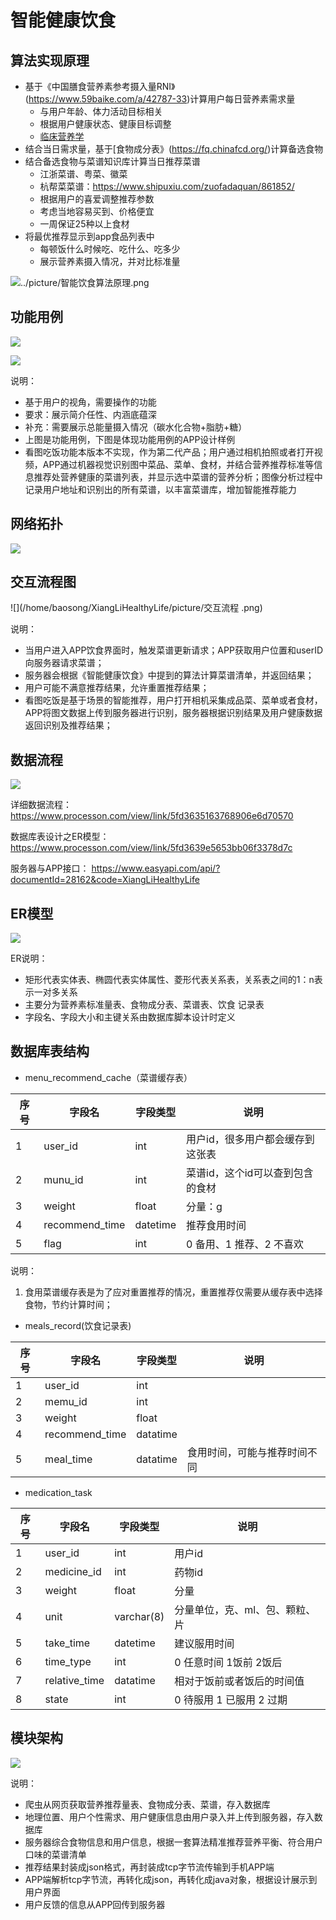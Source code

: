 #                               智能健康饮食

## 算法实现原理

- 基于《中国膳食营养素参考摄入量RNI》(https://www.59baike.com/a/42787-33)计算用户每日营养素需求量
  - 与用户年龄、体力活动目标相关
  - 根据用户健康状态、健康目标调整
  - [临床营养学](https://mp.weixin.qq.com/s?__biz=MzU5NTY4ODk3Ng==&mid=2247500920&idx=4&sn=276c518cd5b49e2f1adf9e55bd3ad160&chksm=fe6caf07c91b261156ed701d260295112082751e9be72fbafe16cdeeeb975251b1af03fa8c31&mpshare=1&scene=1&srcid=06306B2nbliOyJ5tnYVlsJJp&sharer_sharetime=1607605307248&sharer_shareid=0d85ec0b9d5bff73305fe979dc34a6d1&exportkey=A%2FiqrfzfS0UTD1Ew29qmo%2B4%3D&pass_ticket=LgihzCL4tjPIQy9sUVlDtuTGp7Hp2zUe1VIwOGU%2FGoZ6SY6quyL1anlv7S58R35m&wx_header=0#rd)
- 结合当日需求量，基于[食物成分表》(https://fq.chinafcd.org/)计算备选食物
- 结合备选食物与菜谱知识库计算当日推荐菜谱
  - 江浙菜谱、粤菜、徽菜
  - 杭帮菜菜谱：https://www.shipuxiu.com/zuofadaquan/861852/
  - 根据用户的喜爱调整推荐参数
  - 考虑当地容易买到、价格便宜
  - 一周保证25种以上食材
- 将最优推荐显示到app食品列表中
  - 每顿饭什么时候吃、吃什么、吃多少
  - 展示营养素摄入情况，并对比标准量

![../picture/智能饮食算法原理.png](/home/baosong/XiangLiHealthyLife/picture/智能饮食算法原理.png)

## 功能用例

![](/home/baosong/XiangLiHealthyLife/picture/用例模型.png)

![](/home/baosong/XiangLiHealthyLife/picture/diet.png)



说明：

- 基于用户的视角，需要操作的功能
- 要求：展示简介任性、内涵底蕴深
- 补充：需要展示总能量摄入情况（碳水化合物+脂肪+糖）
- 上图是功能用例，下图是体现功能用例的APP设计样例
- 看图吃饭功能本版本不实现，作为第二代产品；用户通过相机拍照或者打开视频，APP通过机器视觉识别图中菜品、菜单、食材，并结合营养推荐标准等信息推荐处营养健康的菜谱列表，并显示选中菜谱的营养分析；图像分析过程中记录用户地址和识别出的所有菜谱，以丰富菜谱库，增加智能推荐能力



## 网络拓扑

![](/home/baosong/XiangLiHealthyLife/picture/网络拓扑.png)



## 交互流程图

![](/home/baosong/XiangLiHealthyLife/picture/交互流程 .png)

说明：

- 当用户进入APP饮食界面时，触发菜谱更新请求；APP获取用户位置和userID向服务器请求菜谱；
- 服务器会根据《智能健康饮食》中提到的算法计算菜谱清单，并返回结果；
- 用户可能不满意推荐结果，允许重置推荐结果；
- 看图吃饭是基于场景的智能推荐，用户打开相机采集成品菜、菜单或者食材，APP将图文数据上传到服务器进行识别，服务器根据识别结果及用户健康数据返回识别及推荐结果；





## 数据流程

![](/home/baosong/XiangLiHealthyLife/picture/数据流程.png)



详细数据流程：                    https://www.processon.com/view/link/5fd3635163768906e6d70570

数据库表设计之ER模型：    https://www.processon.com/view/link/5fd3639e5653bb06f3378d7c

服务器与APP接口：             https://www.easyapi.com/api/?documentId=28162&code=XiangLiHealthyLife



## ER模型

![](/home/baosong/XiangLiHealthyLife/picture/数据库设计ER模型.png)

ER说明：

- 矩形代表实体表、椭圆代表实体属性、菱形代表关系表，关系表之间的1：n表示一对多关系
- 主要分为营养素标准量表、食物成分表、菜谱表、饮食 记录表
- 字段名、字段大小和主键关系由数据库脚本设计时定义



## 数据库表结构

- menu_recommend_cache（菜谱缓存表）

| 序号 | 字段名         | 字段类型 | 说明                             |
| ---- | -------------- | -------- | -------------------------------- |
| 1    | user_id        | int      | 用户id，很多用户都会缓存到这张表 |
| 2    | munu_id        | int      | 菜谱id，这个id可以查到包含的食材 |
| 3    | weight         | float    | 分量：g                          |
| 4    | recommend_time | datetime | 推荐食用时间                     |
| 5    | flag           | int      | 0 备用、1 推荐、2 不喜欢         |

说明：

1. 食用菜谱缓存表是为了应对重置推荐的情况，重置推荐仅需要从缓存表中选择食物，节约计算时间；



- meals_record(饮食记录表)

| 序号 | 字段名         | 字段类型 | 说明                         |
| ---- | -------------- | -------- | ---------------------------- |
| 1    | user_id        | int      |                              |
| 2    | memu_id        | int      |                              |
| 3    | weight         | float    |                              |
| 4    | recommend_time | datatime |                              |
| 5    | meal_time      | datatime | 食用时间，可能与推荐时间不同 |



- medication_task

| 序号 | 字段名        | 字段类型   | 说明                           |
| ---- | ------------- | ---------- | ------------------------------ |
| 1    | user_id       | int        | 用户id                         |
| 2    | medicine_id   | int        | 药物id                         |
| 3    | weight        | float      | 分量                           |
| 4    | unit          | varchar(8) | 分量单位，克、ml、包、颗粒、片 |
| 5    | take_time     | datetime   | 建议服用时间                   |
| 6    | time_type     | int        | 0 任意时间 1饭前 2饭后         |
| 7    | relative_time | datatime   | 相对于饭前或者饭后的时间值     |
| 8    | state         | int        | 0 待服用 1 已服用 2 过期       |



## 模块架构

![](/home/baosong/XiangLiHealthyLife/picture/整体架构.png)



说明：

- 爬虫从网页获取营养推荐量表、食物成分表、菜谱，存入数据库
- 地理位置、用户个性需求、用户健康信息由用户录入并上传到服务器，存入数据库
- 服务器综合食物信息和用户信息，根据一套算法精准推荐营养平衡、符合用户口味的菜谱清单
- 推荐结果封装成json格式，再封装成tcp字节流传输到手机APP端
- APP端解析tcp字节流，再转化成json，再转化成java对象，根据设计展示到用户界面
- 用户反馈的信息从APP回传到服务器

